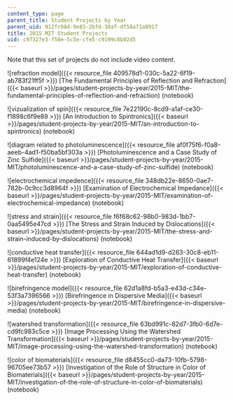 ```yaml
---
content_type: page
parent_title: Student Projects by Year
parent_uid: 912fc084-9e83-2bfd-38af-df58a71a8917
title: 2015 MIT Student Projects
uid: c97327e3-f58e-5c5e-cfe5-c9199c8b02d5
---
```


Note that this set of projects do not include video content.

![refraction model]({{< resource_file 409578d1-030c-5a22-6f19-ab783f21ff5f >}}) [The Fundamental Principles of Reflection and Refraction]({{< baseurl >}}/pages/student-projects-by-year/2015-MIT/the-fundamental-principles-of-reflection-and-refraction) (notebook)

![vizualization of spin]({{< resource_file 7e22190c-8cd9-a1af-ce30-f1898c6f9e89 >}}) [An Introduction to Spintronics]({{< baseurl >}}/pages/student-projects-by-year/2015-MIT/an-introduction-to-spintronics) (notebook)

![diagram related to photoluminescence]({{< resource_file af0f75f6-f0a8-aeeb-4ad1-f50ba5bf303a >}}) [Photoluminescence and a Case Study of Zinc Sulfide]({{< baseurl >}}/pages/student-projects-by-year/2015-MIT/photoluminescence-and-a-case-study-of-zinc-sulfide) (notebook)

![electrochemical impedence]({{< resource_file 348db22e-8650-0ae7-782b-0c9cc3d8964f >}}) [Examination of Electrochemical Impedance]({{< baseurl >}}/pages/student-projects-by-year/2015-MIT/examination-of-electrochemical-impedance) (notebook)

![stress and strain]({{< resource_file f6f68c62-98b0-983d-1bb7-0aa5495e47cd >}}) [The Stress and Strain Induced by Dislocations]({{< baseurl >}}/pages/student-projects-by-year/2015-MIT/the-stress-and-strain-induced-by-dislocations) (notebook)

![conductive heat transfer]({{< resource_file 644ad1d9-d263-30c8-eb11-61899f4e124e >}}) [Exploration of Conductive Heat Transfer]({{< baseurl >}}/pages/student-projects-by-year/2015-MIT/exploration-of-conductive-heat-transfer) (notebook)

![birefringence model]({{< resource_file 62d1a8fd-b5a3-e43d-c34e-53f3a7396566 >}}) [Birefringence in Dispersive Media]({{< baseurl >}}/pages/student-projects-by-year/2015-MIT/birefringence-in-dispersive-media) (notebook)

![watershed transformation]({{< resource_file 63bd991c-82d7-3fb0-6d7e-cd9fc983c5ce >}}) [Image Processing Using the Watershed Transformation]({{< baseurl >}}/pages/student-projects-by-year/2015-MIT/image-processing-using-the-watershed-transformation) (notebook)

![color of biomaterials]({{< resource_file d8455cc0-da73-10fb-5798-96705ee73b57 >}}) [Investigation of the Role of Structure in Color of Biomaterials]({{< baseurl >}}/pages/student-projects-by-year/2015-MIT/investigation-of-the-role-of-structure-in-color-of-biomaterials) (notebook)